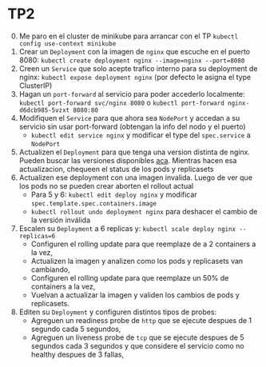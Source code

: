 # TP2
0. Me paro en el cluster de minikube para arrancar con el TP `kubectl config use-context minikube`
1. Crear un `Deployment` con la imagen de `nginx` que escuche en el puerto 8080: `kubectl create deployment nginx --image=nginx --port=8080`
2. Creen un `Service` que solo acepte trafico interno para su deployment de nginx: `kubectl expose deployment nginx` (por defecto le asigna el type ClusterIP)
3. Hagan un `port-forward` al servicio para poder accederlo localmente: `kubectl port-forward svc/nginx 8080` o `kubectl port-forward nginx-d6dcb985-5vzxt 8080:80`
4. Modifiquen el `Service` para que ahora sea `NodePort` y accedan a su servicio sin usar port-forward (obtengan la info del nodo y el puerto)
   - `kubectl edit service nginx` y modificar el type del `spec.service` a `NodePort`
5. Actualizen el `Deployment` para que tenga una version distinta de nginx. Pueden buscar las versiones disponibles [aca](https://hub.docker.com/_/nginx?tab=tags). Mientras hacen esa actualizacion, chequeen el status de los pods y replicasets
6. Actualizen ese deployment con una imagen invalida. Luego de ver que los pods no se pueden crear aborten el rollout actual
   - Para 5 y 6: `kubectl edit deploy nginx` y modificar `spec.template.spec.containers.image`
   - `kubectl rollout undo deployment nginx` para deshacer el cambio de la versión inválida
7. Escalen su `Deployment` a 6 replicas y: `kubectl scale deploy nginx --replicas=6`
	* Configuren el rolling update para que reemplaze de a 2 containers a la vez,
	* Actualizen la imagen y analizen como los pods y replicasets van cambiando,
	* Configuren el rolling update para que reemplaze un 50% de containers a la vez,
	* Vuelvan a actualizar la imagen y validen los cambios de pods y replicasets.
8. Editen su `Deployment` y configuren distintos tipos de probes:
	* Agreguen un readiness probe de `http` que se ejecute despues de 1 segundo cada 5 segundos,
	* Agreguen un liveness probe de `tcp` que se ejecute despues de 5 segundos cada 3 segundos y que considere el servicio como no healthy despues de 3 fallas,
